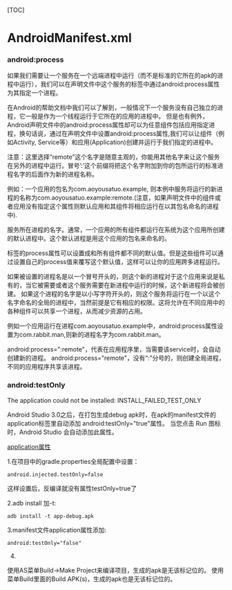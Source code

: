 [TOC]

# AndroidManifest.xml



### android:process
如果我们需要让一个服务在一个远端进程中运行（而不是标准的它所在的apk的进程中运行），我们可以在声明文件中这个服务的标签中通过android:process属性为其指定一个进程。

在Android的帮助文档中我们可以了解到，一般情况下一个服务没有自己独立的进程，它一般是作为一个线程运行于它所在的应用的进程中。
但是也有例外，Android声明文件中的android:process属性却可以为任意组件包括应用指定进程，换句话说，通过在声明文件中设置android:process属性,我们可以让组件（例如Activity, Service等）和应用(Application)创建并运行于我们指定的进程中。

注意：这里选择”remote”这个名字是随意主观的，你能用其他名字来让这个服务在另外的进程中运行。冒号’:’这个前缀将把这个名字附加到你的包所运行的标准进程名字的后面作为新的进程名称。

例如：一个应用的包名为com.aoyousatuo.example, 则本例中服务将运行的新进程的名称为com.aoyousatuo.example:remote.(注意，如果声明文件中的组件或者应用没有指定这个属性则默认应用和其组件将相应运行在以其包名命名的进程中).


服务所在进程的名字。通常，一个应用的所有组件都运行在系统为这个应用所创建的默认进程中。这个默认进程是用这个应用的包名来命名的。

标签的process属性可以设置成和所有组件都不同的默认值。但是这些组件可以通过设置自己的process值来覆写这个默认值，这样可以让你的应用跨多进程运行。

如果被设置的进程名是以一个冒号开头的，则这个新的进程对于这个应用来说是私有的，当它被需要或者这个服务需要在新进程中运行的时候，这个新进程将会被创建。
如果这个进程的名字是以小写字符开头的，则这个服务将运行在一个以这个名字命名的全局的进程中，当然前提是它有相应的权限。这将允许在不同应用中的各种组件可以共享一个进程，从而减少资源的占用。

例如一个应用运行在进程com.aoyousatuo.example中，android:process属性设置为com.rabbit.man,则新的进程名字为com.rabbit.man。


android:process=":remote"，代表在应用程序里，当需要该service时，会自动创建新的进程。
android:process="remote"，没有“:”分号的，则创建全局进程，不同的应用程序共享该进程。








### android:testOnly
The application could not be installed: INSTALL_FAILED_TEST_ONLY

Android Studio 3.0之后，在打包生成debug apk时，在apk的manifest文件的application标签里自动添加 android:testOnly="true"属性。
当您点击 Run 图标  时，Android Studio 会自动添加此属性。

[application属性](https://developer.android.com/guide/topics/manifest/application-element)


1.在项目中的gradle.properties全局配置中设置：

    android.injected.testOnly=false

这样设置后，反编译就没有属性testOnly=true了

2.adb install 加-t:

    adb install -t app-debug.apk

3.manifest文件application属性添加:

    android:testOnly="false"

4.
使用AS菜单Build->Make Project来编译项目，生成的apk是无该标记位的。
使用菜单Build里面的Build APK(s)，生成的apk也是无该标记位的。









